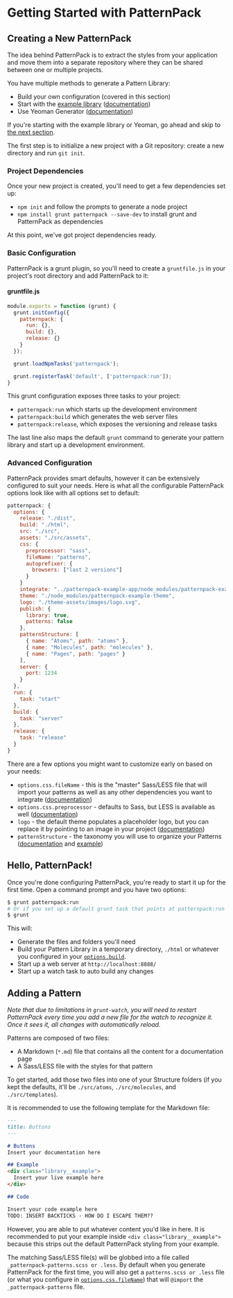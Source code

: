 # Getting Started with PatternPack

## Creating a New PatternPack
The idea behind PatternPack is to extract the styles from your application and move them into a separate repository where they can be shared between one or multiple projects.

You have multiple methods to generate a Pattern Library:

- Build your own configuration (covered in this section)
- Start with the [example library](https://github.com/patternpack/patternpack-example-library) ([documentation](https://github.com/patternpack/patternpack/blob/master/docs/getting-started.md#start-with-the-example-pattern-library))
- Use Yeoman Generator ([documentation](https://github.com/patternpack/patternpack/blob/master/docs/getting-started.md#use-the-yeoman-generators))

If you're starting with the example library or Yeoman, go ahead and skip to [the next section](LINK).

The first step is to initialize a new project with a Git repository: create a new directory and run `git init`.

### Project Dependencies
Once your new project is created, you'll need to get a few dependencies set up:

- `npm init` and follow the prompts to generate a node project
- `npm install grunt patternpack --save-dev` to install grunt and PatternPack as dependencies

At this point, we've got project dependencies ready.

### Basic Configuration
PatternPack is a grunt plugin, so you'll need to create a `gruntfile.js` in your project's root directory and add PatternPack to it:

#### gruntfile.js
```js
module.exports = function (grunt) {
  grunt.initConfig({
    patternpack: {
      run: {},
      build: {},
      release: {}
    }
  });

  grunt.loadNpmTasks('patternpack');

  grunt.registerTask('default', ['patternpack:run']);
}
```

This grunt configuration exposes three tasks to your project:

- `patternpack:run` which starts up the development environment
- `patternpack:build` which generates the web server files
- `patternpack:release`, which exposes the versioning and release tasks

The last line also maps the default `grunt` command to generate your pattern library and start up a development environment.

### Advanced Configuration
PatternPack provides smart defaults, however it can be extensively configured to suit your needs. Here is what all the configurable PatternPack options look like with all options set to default:

```js
patternpack: {
  options: {
    release: "./dist",
    build: "./html",
    src: "./src",
    assets: "./src/assets",
    css: {
      preprocessor: "sass",
      fileName: "patterns",
      autoprefixer: {
        browsers: ["last 2 versions"]
      }
    }
    integrate: "../patternpack-example-app/node_modules/patternpack-example-library",
    theme: "./node_modules/patternpack-example-theme",
    logo: "./theme-assets/images/logo.svg",
    publish: {
      library: true,
      patterns: false
    },
    patternStructure: [
      { name: "Atoms", path: "atoms" },
      { name: "Molecules", path: "molecules" },
      { name: "Pages", path: "pages" }
    ],
    server: {
      port: 1234
    }
  },
  run: {
    task: "start"
  },
  build: {
    task: "server"
  },
  release: {
    task: "release"
  }
}
```

There are a few options you might want to customize early on based on your needs:

- `options.css.fileName` - this is the "master" Sass/LESS file that will import your patterns as well as any other dependencies you want to integrate ([documentation](https://github.com/patternpack/patternpack#cssfilename))
- `options.css.preprocessor` - defaults to Sass, but LESS is available as well ([documentation](https://github.com/patternpack/patternpack#csspreprocessor))
- `logo` - the default theme populates a placeholder logo, but you can replace it by pointing to an image in your project ([documentation](https://github.com/patternpack/patternpack#logo))
- `patternStructure` - the taxonomy you will use to organize your Patterns ([documentation](https://github.com/patternpack/patternpack#patternstructure) and [example](https://github.com/patternpack/patternpack#custom-pattern-structure))

## Hello, PatternPack!
Once you're done configuring PatternPack, you're ready to start it up for the first time. Open a command prompt and you have two options:

```bash
$ grunt patternpack:run
# Or if you set up a default grunt task that points at patternpack:run
$ grunt
```

This will:
- Generate the files and folders you'll need
- Build your Pattern Library in a temporary directory, `./html` or whatever you configured in your [`options.build`](https://github.com/patternpack/patternpack#build).
- Start up a web server at `http://localhost:8888/`
- Start up a watch task to auto build any changes

## Adding a Pattern
*Note that due to limitations in `grunt-watch`, you will need to restart PatternPack every time you add a new file for the watch to recognize it. Once it sees it, all changes with automatically reload.*

Patterns are composed of two files:

- A Markdown (`*.md`) file that contains all the content for a documentation page
- A Sass/LESS file with the styles for that pattern

To get started, add those two files into one of your Structure folders (if you kept the defaults, it'll be `./src/atoms`, `./src/molecules`, and `./src/templates`).

It is recommended to use the following template for the Markdown file:

```md
---
title: Buttons
---

# Buttons
Insert your documentation here

## Example
<div class="library__example">
  Insert your live example here
</div>

## Code

Insert your code example here
TODO: INSERT BACKTICKS - HOW DO I ESCAPE THEM??
```

However, you are able to put whatever content you'd like in here. It is recommended to put your example inside `<div class="library__example">` because this strips out the default PatternPack styling from your example.

The matching Sass/LESS file(s) will be globbed into a file called `_patternpack-patterns.scss or .less`. By default when you generate PatternPack for the first time, you will also get a `patterns.scss or .less` file (or what you configure in [`options.css.fileName`](https://github.com/patternpack/patternpack#cssfilename)) that will `@import` the `_patternpack-patterns` file.
